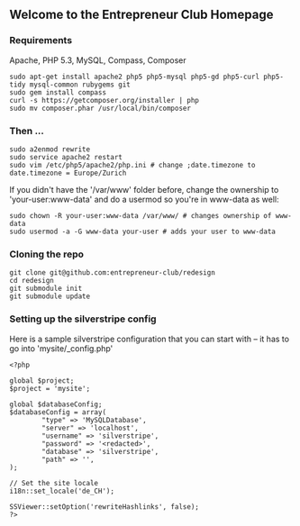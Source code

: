 ## Welcome to the Entrepreneur Club Homepage

### Requirements

Apache, PHP 5.3, MySQL, Compass, Composer

	sudo apt-get install apache2 php5 php5-mysql php5-gd php5-curl php5-tidy mysql-common rubygems git
	sudo gem install compass
	curl -s https://getcomposer.org/installer | php
	sudo mv composer.phar /usr/local/bin/composer

### Then ...
	
	sudo a2enmod rewrite
	sudo service apache2 restart
	sudo vim /etc/php5/apache2/php.ini # change ;date.timezone to date.timezone = Europe/Zurich

If you didn't have the '/var/www' folder before, change the ownership to 'your-user:www-data' and do a usermod so you're in www-data as well:

	sudo chown -R your-user:www-data /var/www/ # changes ownership of www-data
	sudo usermod -a -G www-data your-user # adds your user to www-data

### Cloning the repo

	git clone git@github.com:entrepreneur-club/redesign
	cd redesign
	git submodule init
	git submodule update
	
### Setting up the silverstripe config

Here is a sample silverstripe configuration that you can start with – it has to go into 'mysite/_config.php'

	<?php
	
	global $project;
	$project = 'mysite';
	
	global $databaseConfig;
	$databaseConfig = array(
	        "type" => 'MySQLDatabase',
	        "server" => 'localhost',
	        "username" => 'silverstripe',
	        "password" => '<redacted>',
	        "database" => 'silverstripe',
	        "path" => '',
	);
	
	// Set the site locale
	i18n::set_locale('de_CH');
	
	SSViewer::setOption('rewriteHashlinks', false);
	?>

